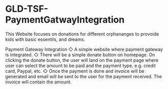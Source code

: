 # GLD-TSF-PaymentGatwayIntegration

This Website focuses on donations for different orphananges to provoide kids with basic essentils, and dreams.


Payment Gateway
Integration
◇ A simple website where payment gateway is integrated.
◇ There will be a simple donate button on homepage. On clicking
the donate button, the user will land on the payment page where
user can select the amount to be paid and the payment type, e.g.
credit card, Paypal, etc.
◇ Once the payment is done and invoice will be generated and
email will be sent to the user for the payment received. The
invoice will contain the amount.

